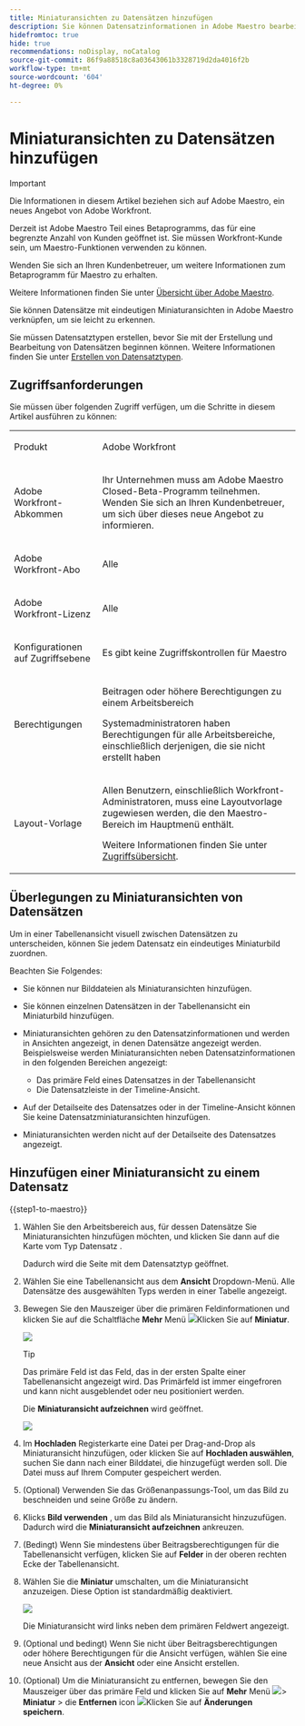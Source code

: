 ```yaml
---
title: Miniaturansichten zu Datensätzen hinzufügen
description: Sie können Datensatzinformationen in Adobe Maestro bearbeiten und jeden Datensatz mit individuellen Miniaturansichten verknüpfen, damit sie leicht erkennbar sind.
hidefromtoc: true
hide: true
recommendations: noDisplay, noCatalog
source-git-commit: 86f9a88518c8a03643061b3328719d2da4016f2b
workflow-type: tm+mt
source-wordcount: '604'
ht-degree: 0%

---
```


<!--update the metadata with real information-->

# Miniaturansichten zu Datensätzen hinzufügen

>[!IMPORTANT]
>
>Die Informationen in diesem Artikel beziehen sich auf Adobe Maestro, ein neues Angebot von Adobe Workfront.
>
>Derzeit ist Adobe Maestro Teil eines Betaprogramms, das für eine begrenzte Anzahl von Kunden geöffnet ist. Sie müssen Workfront-Kunde sein, um Maestro-Funktionen verwenden zu können.
>
>Wenden Sie sich an Ihren Kundenbetreuer, um weitere Informationen zum Betaprogramm für Maestro zu erhalten.
>
>Weitere Informationen finden Sie unter [Übersicht über Adobe Maestro](../maestro-overview.md).

Sie können Datensätze mit eindeutigen Miniaturansichten in Adobe Maestro verknüpfen, um sie leicht zu erkennen.

Sie müssen Datensatztypen erstellen, bevor Sie mit der Erstellung und Bearbeitung von Datensätzen beginnen können.
Weitere Informationen finden Sie unter [Erstellen von Datensatztypen](../architecture/create-record-types.md).

## Zugriffsanforderungen

<!--************double-check permissions here - asking Isk and Lilit what permissions users need for adding thumbnails-->

Sie müssen über folgenden Zugriff verfügen, um die Schritte in diesem Artikel ausführen zu können:

<table style="table-layout:auto">
 <col>
 </col>
 <col>
 </col>
 <tbody>
    <tr>
<tr>
<td>
   <p> Produkt</p> </td>
   <td>
   <p> Adobe Workfront</p> </td>
  </tr>  
 <td role="rowheader"><p>Adobe Workfront-Abkommen</p></td>
   <td>
<p>Ihr Unternehmen muss am Adobe Maestro Closed-Beta-Programm teilnehmen. Wenden Sie sich an Ihren Kundenbetreuer, um sich über dieses neue Angebot zu informieren. </p>
   </td>
  </tr>
  <tr>
   <td role="rowheader"><p>Adobe Workfront-Abo</p></td>
   <td>
<p>Alle</p>
   </td>
  </tr>
  <tr>
   <td role="rowheader"><p>Adobe Workfront-Lizenz</p></td>
   <td>
   <p>Alle</p> 
  </td>
  </tr>

<tr>
   <td role="rowheader"><p>Konfigurationen auf Zugriffsebene</p></td>
   <td> <p>Es gibt keine Zugriffskontrollen für Maestro </p>  
</td>
  </tr>
<tr>
   <td role="rowheader"><p>Berechtigungen</p></td>
   <td> <p>Beitragen oder höhere Berechtigungen zu einem Arbeitsbereich </p>  
   <p>Systemadministratoren haben Berechtigungen für alle Arbeitsbereiche, einschließlich derjenigen, die sie nicht erstellt haben</p>
</td>
  </tr>
<tr>
   <td role="rowheader"><p>Layout-Vorlage</p></td>
   <td>  <p>Allen Benutzern, einschließlich Workfront-Administratoren, muss eine Layoutvorlage zugewiesen werden, die den Maestro-Bereich im Hauptmenü enthält. </p> <p>Weitere Informationen finden Sie unter <a href="/help/quicksilver/maestro/access/access-overview.md">Zugriffsübersicht</a>. </p>  
</td>
  </tr>

</tbody>
</table>

## Überlegungen zu Miniaturansichten von Datensätzen

Um in einer Tabellenansicht visuell zwischen Datensätzen zu unterscheiden, können Sie jedem Datensatz ein eindeutiges Miniaturbild zuordnen.

Beachten Sie Folgendes:

* Sie können nur Bilddateien als Miniaturansichten hinzufügen.
  <!--above: when you know exactly what type of files are allowed, add the exact extensions above-->
* Sie können einzelnen Datensätzen in der Tabellenansicht ein Miniaturbild hinzufügen.
* Miniaturansichten gehören zu den Datensatzinformationen und werden in Ansichten angezeigt, in denen Datensätze angezeigt werden. Beispielsweise werden Miniaturansichten neben Datensatzinformationen in den folgenden Bereichen angezeigt:

   * Das primäre Feld eines Datensatzes in der Tabellenansicht
   * Die Datensatzleiste in der Timeline-Ansicht.
* Auf der Detailseite des Datensatzes oder in der Timeline-Ansicht können Sie keine Datensatzminiaturansichten hinzufügen.
* Miniaturansichten werden nicht auf der Detailseite des Datensatzes angezeigt.

## Hinzufügen einer Miniaturansicht zu einem Datensatz

{{step1-to-maestro}}

1. Wählen Sie den Arbeitsbereich aus, für dessen Datensätze Sie Miniaturansichten hinzufügen möchten, und klicken Sie dann auf die Karte vom Typ Datensatz .

   Dadurch wird die Seite mit dem Datensatztyp geöffnet.
1. Wählen Sie eine Tabellenansicht aus dem **Ansicht** Dropdown-Menü. Alle Datensätze des ausgewählten Typs werden in einer Tabelle angezeigt.
1. Bewegen Sie den Mauszeiger über die primären Feldinformationen und klicken Sie auf die Schaltfläche **Mehr** Menü ![](assets/more-menu.png)Klicken Sie auf **Miniatur**.

   ![](assets/record-more-menu-expanded.png)

   >[!TIP]
   >
   >   Das primäre Feld ist das Feld, das in der ersten Spalte einer Tabellenansicht angezeigt wird. Das Primärfeld ist immer eingefroren und kann nicht ausgeblendet oder neu positioniert werden.

   Die **Miniaturansicht aufzeichnen** wird geöffnet.

   ![](assets/record-thumbnail-box-for-upload.png)

   <!--update screen shot with correct casing-->

1. Im **Hochladen** Registerkarte eine Datei per Drag-and-Drop als Miniaturansicht hinzufügen, oder klicken Sie auf **Hochladen auswählen**, suchen Sie dann nach einer Bilddatei, die hinzugefügt werden soll. Die Datei muss auf Ihrem Computer gespeichert werden.
1. (Optional) Verwenden Sie das Größenanpassungs-Tool, um das Bild zu beschneiden und seine Größe zu ändern.
1. Klicks **Bild verwenden** , um das Bild als Miniaturansicht hinzuzufügen.
Dadurch wird die **Miniaturansicht aufzeichnen** ankreuzen.
1. (Bedingt) Wenn Sie mindestens über Beitragsberechtigungen für die Tabellenansicht verfügen, klicken Sie auf **Felder** in der oberen rechten Ecke der Tabellenansicht.
1. Wählen Sie die **Miniatur** umschalten, um die Miniaturansicht anzuzeigen. Diese Option ist standardmäßig deaktiviert.

   ![](assets/thumbnail-toggle-in-fields-menu-deselected.png)

   Die Miniaturansicht wird links neben dem primären Feldwert angezeigt.
1. (Optional und bedingt) Wenn Sie nicht über Beitragsberechtigungen oder höhere Berechtigungen für die Ansicht verfügen, wählen Sie eine neue Ansicht aus der **Ansicht** oder eine Ansicht erstellen.
1. (Optional) Um die Miniaturansicht zu entfernen, bewegen Sie den Mauszeiger über das primäre Feld und klicken Sie auf **Mehr** Menü ![](assets/more-menu.png)> **Miniatur** > die **Entfernen** icon ![](assets/remove-image-icon.png)Klicken Sie auf **Änderungen speichern**.
